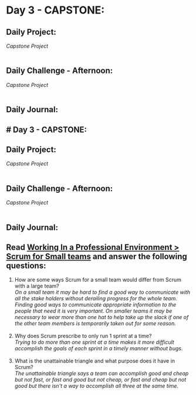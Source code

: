 # Day 3 - CAPSTONE:

## Daily Project:

_Capstone Project_
<br> <br>

## Daily Challenge - Afternoon:

_Capstone Project_
<br> <br>

## Daily Journal:

## # Day 3 - CAPSTONE:

## Daily Project:

_Capstone Project_
<br> <br>

## Daily Challenge - Afternoon:

_Capstone Project_
<br> <br>

## Daily Journal:

## Read [Working In a Professional Environment > Scrum for Small teams](https://codeworksacademy.com/fs-student-guide/resources/wk8-9/02-ScrumForSmallTeams/) and answer the following questions:

1. How are some ways Scrum for a small team would differ from Scrum with a large team? <br>
   _On a small team it may be hard to find a good way to communicate with all the stake holders without derailing progress for the whole team. Finding good ways to communicate appropriate information to the people that need it is very important. On smaller teams it may be necessary to wear more than one hat to help take up the slack if one of the other team members is temporarily taken out for some reason._ <br>
   <br>
2. Why does Scrum prescribe to only run 1 sprint at a time? <br>
   _Trying to do more than one sprint at a time makes it more difficult accomplish the goals of each sprint in a timely manner without bugs._ <br>
   <br>
3. What is the unattainable triangle and what purpose does it have in Scrum? <br>
   _The unattainable triangle says a team can accomplish good and cheap but not fast, or fast and good but not cheap, or fast and cheap but not good but there isn't a way to accomplish all three at the same time._
